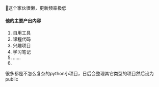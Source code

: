 <!---
BH3GEI/BH3GEI is a ✨ special ✨ repository because its `README.md` (this file) appears on your GitHub profile.
You can click the Preview link to take a look at your changes.
--->
👋这个家伙很懒，更新频率极低


#### 他的主要产出内容

1. 自用工具
2. 课程代码
3. 兴趣项目
4. 学习笔记
5. ……
6. 
很多都是不怎么复杂的python小项目，日后会整理其它类型的项目然后设为public
